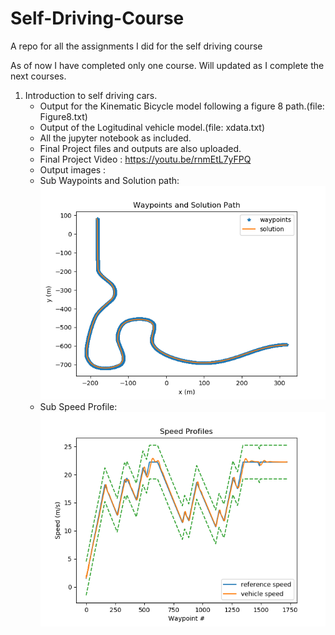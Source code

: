 # Self-Driving-Course
A repo for all the assignments I did for the self driving course

As of now I have completed only one course. Will updated as I complete the next courses.

1. Introduction to self driving cars.
   - Output for the Kinematic Bicycle model following a figure 8 path.(file: Figure8.txt)
   - Output of the Logitudinal vehicle model.(file: xdata.txt)
   - All the jupyter notebook as included.
   - Final Project files and outputs are also uploaded.
   - Final Project Video : https://youtu.be/rnmEtL7yFPQ
   - Output images : 
    - Sub Waypoints and Solution path: \
     ![Waypoints and Solution path](https://github.com/Mojojojooo/Self-Driving-Course/blob/main/Course-1/Course1FinalProject/controller_output/Figure_1.png)
    - Sub Speed Profile: \
     ![Speed Profile](https://github.com/Mojojojooo/Self-Driving-Course/blob/main/Course-1/Course1FinalProject/controller_output/Figure_2.png)
